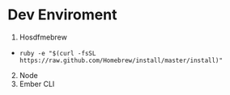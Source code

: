 # Dev Enviroment

1. Hosdfmebrew
  * `ruby -e "$(curl -fsSL https://raw.github.com/Homebrew/install/master/install)"`
2. Node
3. Ember CLI

